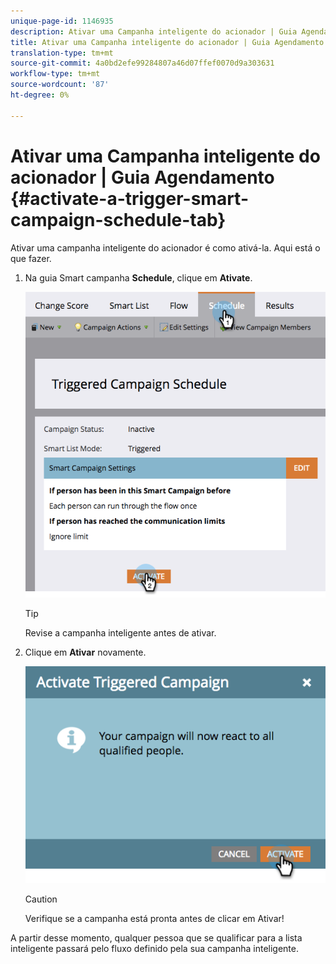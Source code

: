 ```yaml
---
unique-page-id: 1146935
description: Ativar uma Campanha inteligente do acionador | Guia Agendamento - Documentos do Marketing - Documentação do produto
title: Ativar uma Campanha inteligente do acionador | Guia Agendamento
translation-type: tm+mt
source-git-commit: 4a0bd2efe99284807a46d07ffef0070d9a303631
workflow-type: tm+mt
source-wordcount: '87'
ht-degree: 0%

---
```



# Ativar uma Campanha inteligente do acionador | Guia Agendamento {#activate-a-trigger-smart-campaign-schedule-tab}

Ativar uma campanha inteligente do acionador é como ativá-la. Aqui está o que fazer.

1. Na guia Smart campanha **Schedule**, clique em **Ativate**.

   ![](assets/activateprogram-hands.png)

   >[!TIP]
   >
   >Revise a campanha inteligente antes de ativar.

1. Clique em **Ativar** novamente.

   ![](assets/activatecampaign-hand.png)

   >[!CAUTION]
   >
   >Verifique se a campanha está pronta antes de clicar em Ativar!

A partir desse momento, qualquer pessoa que se qualificar para a lista inteligente passará pelo fluxo definido pela sua campanha inteligente.
